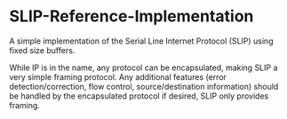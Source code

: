 # SLIP-Reference-Implementation
A simple implementation of the Serial Line Internet Protocol (SLIP) using fixed size buffers.

While IP is in the name, any protocol can be encapsulated, making SLIP a very simple framing protocol.
Any additional features (error detection/correction, flow control, source/destination information) should be handled by the encapsulated protocol if desired, SLIP only provides framing.
